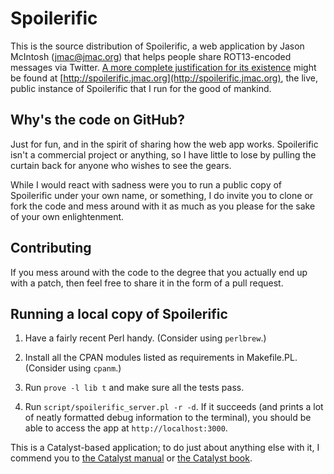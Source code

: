 # Spoilerific

This is the source distribution of Spoilerific, a web application by Jason McIntosh (jmac@jmac.org) that helps people share ROT13-encoded messages via Twitter. [A more complete justification for its existence](http://spoilerific.jmac.org/about) might be found at [http://spoilerific.jmac.org](http://spoilerific.jmac.org), the live, public instance of Spoilerific that I run for the good of mankind.

## Why's the code on GitHub?

Just for fun, and in the spirit of sharing how the web app works. Spoilerific isn't a commercial project or anything, so I have little to lose by pulling the curtain back for anyone who wishes to see the gears.

While I would react with sadness were you to run a public copy of Spoilerific under your own name, or something, I do invite you to clone or fork the code and mess around with it as much as you please for the sake of your own enlightenment.

## Contributing

If you mess around with the code to the degree that you actually end up with a patch, then feel free to share it in the form of a pull request.

## Running a local copy of Spoilerific

1. Have a fairly recent Perl handy. (Consider using `perlbrew`.)

1. Install all the CPAN modules listed as requirements in Makefile.PL. (Consider using `cpanm`.)

1. Run `prove -l lib t` and make sure all the tests pass.

1. Run `script/spoilerific_server.pl -r -d`. If it succeeds (and prints a lot of neatly formatted debug information to the terminal), you should be able to access the app at `http://localhost:3000`.

This is a Catalyst-based application; to do just about anything else with it, I commend you to [the Catalyst manual](https://metacpan.org/module/ETHER/Catalyst-Manual-5.9007/lib/Catalyst/Manual.pm) or [the Catalyst book](http://www.apress.com/9781430223658).
